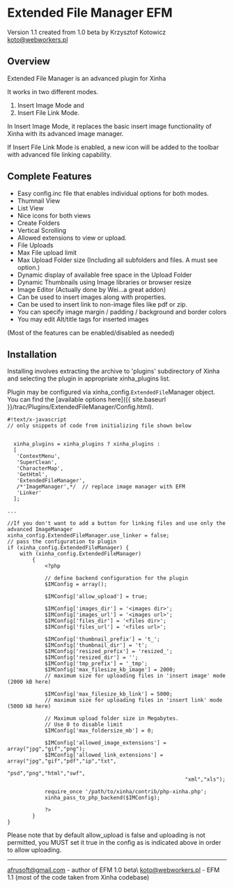 # Extended File Manager EFM

Version 1.1 created from 1.0 beta by Krzysztof Kotowicz <koto@webworkers.pl>

## Overview

Extended File Manager is an advanced plugin for Xinha 

It works in two different modes.
 1. Insert Image Mode and 
 2. Insert File Link Mode.

In Insert Image Mode, it replaces the basic insert image functionality of Xinha with its advanced image manager.

If Insert File Link Mode is enabled, a new icon will be added to the toolbar with advanced file linking capability.



## Complete Features
 * Easy config.inc file that enables individual options for both modes.
 * Thumnail View 
 * List View 
 * Nice icons for both views 
 * Create Folders 
 * Vertical Scrolling 
 * Allowed extensions to view or upload.
 * File Uploads 
 * Max File upload limit 
 * Max Upload Folder size (Including all subfolders and files. A must see option.)
 * Dynamic display of available free space in the Upload Folder 
 * Dynamic Thumbnails using Image libraries or browser resize 
 * Image Editor (Actually done by Wei...a great addon) 
 * Can be used to insert images along with properties. 
 * Can be used to insert link to non-image files like pdf or zip.
 * You can specify image margin / padding / background and border colors
 * You may edit Alt/title tags for inserted images

(Most of the features can be enabled/disabled as needed)

## Installation

Installing involves extracting the archive to 'plugins' subdirectory of Xinha
and selecting the plugin in appropriate xinha_plugins list.

Plugin may be configured via xinha_config.`ExtendedFile`Manager object.
You can find the [available options here]({{ site.baseurl }}/trac/Plugins/ExtendedFileManager/Config.html).
```
#!text/x-javascript
// only snippets of code from initializing file shown below


  xinha_plugins = xinha_plugins ? xinha_plugins :
  [
   'ContextMenu',
   'SuperClean',
   'CharacterMap',
   'GetHtml',
   'ExtendedFileManager',
   /*'ImageManager',*/  // replace image manager with EFM
   'Linker'
  ];

...

//If you don't want to add a button for linking files and use only the advanced ImageManager
xinha_config.ExtendedFileManager.use_linker = false;
// pass the configuration to plugin
if (xinha_config.ExtendedFileManager) {
   	with (xinha_config.ExtendedFileManager)
        {
            <?php

            // define backend configuration for the plugin
            $IMConfig = array();

            $IMConfig['allow_upload'] = true;

            $IMConfig['images_dir'] = '<images dir>';
            $IMConfig['images_url'] = '<images url>';
            $IMConfig['files_dir'] = '<files dir>';
            $IMConfig['files_url'] = '<files url>';

            $IMConfig['thumbnail_prefix'] = 't_';
            $IMConfig['thumbnail_dir'] = 't';
            $IMConfig['resized_prefix'] = 'resized_';
            $IMConfig['resized_dir'] = '';
            $IMConfig['tmp_prefix'] = '_tmp';
            $IMConfig['max_filesize_kb_image'] = 2000;
            // maximum size for uploading files in 'insert image' mode (2000 kB here)

            $IMConfig['max_filesize_kb_link'] = 5000;
            // maximum size for uploading files in 'insert link' mode (5000 kB here)

            // Maximum upload folder size in Megabytes.
            // Use 0 to disable limit
            $IMConfig['max_foldersize_mb'] = 0;
            
            $IMConfig['allowed_image_extensions'] = array("jpg","gif","png");
            $IMConfig['allowed_link_extensions'] = array("jpg","gif","pdf","ip","txt",
                                                         "psd","png","html","swf",
                                                         "xml","xls");

            require_once '/path/to/xinha/contrib/php-xinha.php';
            xinha_pass_to_php_backend($IMConfig);
            
            ?>
        }
}
```

Please note that by default allow_upload is false and uploading is not permitted, you MUST set it true in the config as is indicated above in order to allow uploading.

----
afrusoft@gmail.com - author of EFM 1.0 beta\\
koto@webworkers.pl - EFM 1.1 (most of the code taken from Xinha codebase)

